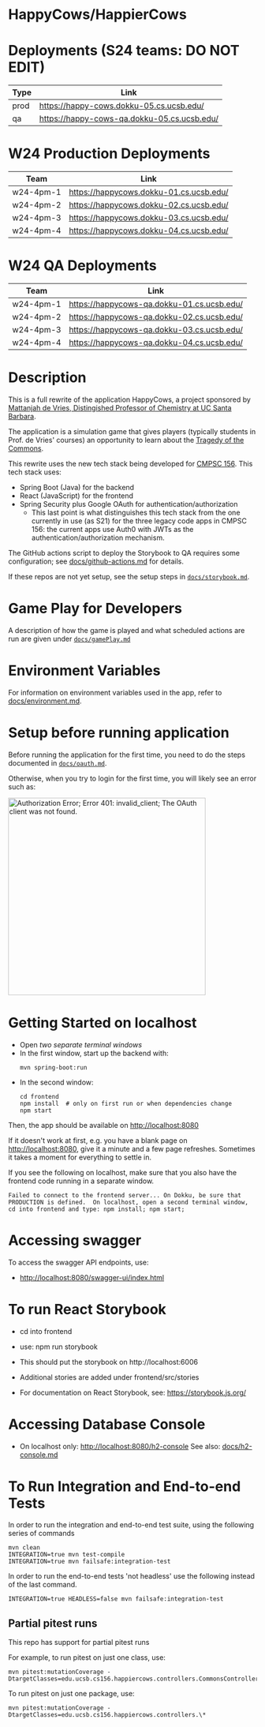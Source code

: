 # HappyCows/HappierCows

# Deployments (S24 teams: DO NOT EDIT)

| Type | Link       | 
|------|------------|
| prod | <https://happy-cows.dokku-05.cs.ucsb.edu/>     | 
| qa   | <https://happy-cows-qa.dokku-05.cs.ucsb.edu/>  | 

# W24 Production Deployments


| Team | Link       | 
|------|------------|
| w24-4pm-1 | <https://happycows.dokku-01.cs.ucsb.edu/> | 
| w24-4pm-2 | <https://happycows.dokku-02.cs.ucsb.edu/>  | 
| w24-4pm-3 | <https://happycows.dokku-03.cs.ucsb.edu/>  | 
| w24-4pm-4 | <https://happycows.dokku-04.cs.ucsb.edu/>  | 

# W24 QA Deployments


| Team | Link       | 
|------|------------|
| w24-4pm-1 | <https://happycows-qa.dokku-01.cs.ucsb.edu/> | 
| w24-4pm-2 | <https://happycows-qa.dokku-02.cs.ucsb.edu/>  | 
| w24-4pm-3 | <https://happycows-qa.dokku-03.cs.ucsb.edu/>  | 
| w24-4pm-4 | <https://happycows-qa.dokku-04.cs.ucsb.edu/>  | 

# Description

This is a full rewrite of the application HappyCows, a project sponsored by [Mattanjah de Vries, Distingished Professor of Chemistry at UC Santa Barbara](https://www.chem.ucsb.edu/people/mattanjah-s-de-vries).


The application is a simulation game that gives players (typically students in Prof. de Vries' courses) an opportunity to learn about the [Tragedy of the Commons](https://en.wikipedia.org/wiki/Tragedy_of_the_commons).

This rewrite uses the new tech stack being developed for [CMPSC 156](https://ucsb-cs156.github.io).    This tech stack uses:
* Spring Boot (Java) for the backend
* React (JavaScript) for the frontend
* Spring Security plus Google OAuth for authentication/authorization
  - This last point is what distinguishes this tech stack from the one currently in use (as S21) for the three legacy code apps in
    CMPSC 156: the current apps use Auth0 with JWTs as the authentication/authorization mechanism.


The GitHub actions script to deploy the Storybook to QA requires some configuration; see [docs/github-actions.md](docs/github-actions.md) for details.

If these repos are not yet setup, see the setup steps in [`docs/storybook.md`](docs/storybook.md).

# Game Play for Developers

A description of how the game is played and what scheduled actions are run are given under [`docs/gamePlay.md`](docs/gamePlay.md)

# Environment Variables

For information on environment variables used in the app, refer to [docs/environment.md](docs/environment.md).

# Setup before running application

Before running the application for the first time,
you need to do the steps documented in [`docs/oauth.md`](docs/oauth.md).

Otherwise, when you try to login for the first time, you
will likely see an error such as:

<img src="https://user-images.githubusercontent.com/1119017/149858436-c9baa238-a4f7-4c52-b995-0ed8bee97487.png" alt="Authorization Error; Error 401: invalid_client; The OAuth client was not found." width="400"/>

# Getting Started on localhost

* Open *two separate terminal windows*  
* In the first window, start up the backend with:
  ```
  mvn spring-boot:run
  ```
* In the second window:
  ```
  cd frontend
  npm install  # only on first run or when dependencies change
  npm start
  ```

Then, the app should be available on <http://localhost:8080>

If it doesn't work at first, e.g. you have a blank page on  <http://localhost:8080>, give it a minute and a few page refreshes.  Sometimes it takes a moment for everything to settle in.

If you see the following on localhost, make sure that you also have the frontend code running in a separate window.

```
Failed to connect to the frontend server... On Dokku, be sure that PRODUCTION is defined.  On localhost, open a second terminal window, cd into frontend and type: npm install; npm start;
```

# Accessing swagger

To access the swagger API endpoints, use:

* <http://localhost:8080/swagger-ui/index.html>


# To run React Storybook

* cd into frontend
* use: npm run storybook
* This should put the storybook on http://localhost:6006
* Additional stories are added under frontend/src/stories

* For documentation on React Storybook, see: https://storybook.js.org/

# Accessing Database Console

* On localhost only: <http://localhost:8080/h2-console>  See also: [docs/h2-console.md](docs/h2-console.md)

# To Run Integration and End-to-end Tests

In order to run the integration and end-to-end test suite, using the following series of commands

```
mvn clean
INTEGRATION=true mvn test-compile
INTEGRATION=true mvn failsafe:integration-test
```

In order to run the end-to-end tests 'not headless' use the following instead of the last command.

```
INTEGRATION=true HEADLESS=false mvn failsafe:integration-test
```
## Partial pitest runs

This repo has support for partial pitest runs

For example, to run pitest on just one class, use:
```
mvn pitest:mutationCoverage -DtargetClasses=edu.ucsb.cs156.happiercows.controllers.CommonsController
```
To run pitest on just one package, use:
```
mvn pitest:mutationCoverage -DtargetClasses=edu.ucsb.cs156.happiercows.controllers.\*
```

